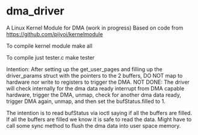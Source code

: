 # dma_driver
A Linux Kernel Module for DMA (work in progress)
Based on code from https://github.com/pijyoi/kernelmodule

To compile kernel module
make all 

To compile just tester.c
make tester


Intention: After setting up the get_user_pages and filling up the driver_params struct with the pointers
to the 2 buffers, DO NOT map to hardware nor write to registers to trigger the DMA.
NOT DONE: The driver will check internally for the dma data ready interrupt from DMA capable hardware, trigger the DMA, unmap, check for another dma data ready, trigger DMA again, unmap, and then set the bufStatus.filled to 1.

The intention is to read bufStatus via ioctl saying if all the buffers are filled.
If all the buffers are filled we know it is safe to read the data. 
Might have to call some sync method to flush the dma data into user space memory. 

